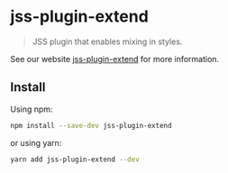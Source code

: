 # jss-plugin-extend

> JSS plugin that enables mixing in styles.

See our website [jss-plugin-extend](https://cssinjs.org/jss-plugin-extend?v=v10.0.0-alpha.8) for more information.

## Install

Using npm:

```sh
npm install --save-dev jss-plugin-extend
```

or using yarn:

```sh
yarn add jss-plugin-extend --dev
```
